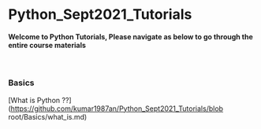 # Python_Sept2021_Tutorials

#### Welcome to Python Tutorials, Please navigate as below to go through the entire course materials

&nbsp;

### Basics

[What is Python ??](https://github.com/kumar1987an/Python_Sept2021_Tutorials/blob root/Basics/what_is.md)

